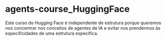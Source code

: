# agents-course_HuggingFace
Este curso do Hugging Face é independente de estrutura porque queremos nos concentrar nos conceitos de agentes de IA e evitar nos prendermos às especificidades de uma estrutura específica.
